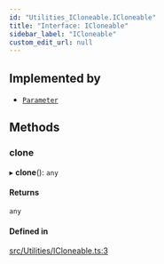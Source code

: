 ```yaml
---
id: "Utilities_ICloneable.ICloneable"
title: "Interface: ICloneable"
sidebar_label: "ICloneable"
custom_edit_url: null
---
```




## Implemented by

- [`Parameter`](../SceneTree/Parameters/SceneTree_Parameters_Parameter.Parameter)

## Methods

### clone

▸ **clone**(): `any`

#### Returns

`any`

#### Defined in

[src/Utilities/ICloneable.ts:3](https://github.com/ZeaInc/zea-engine/blob/8e646f8a8/src/Utilities/ICloneable.ts#L3)

